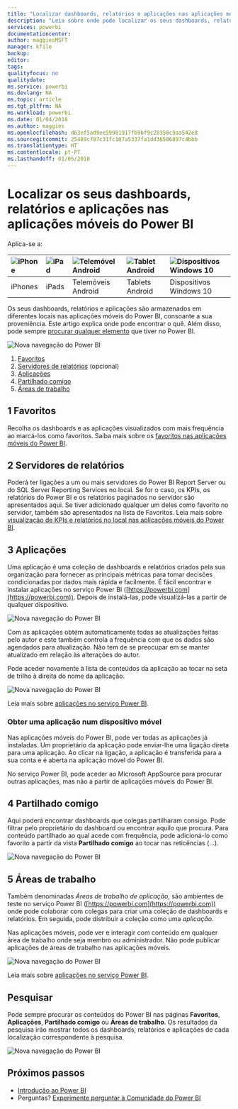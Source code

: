```yaml
---
title: "Localizar dashboards, relatórios e aplicações nas aplicações móveis do Power BI"
description: "Leia sobre onde pode localizar os seus dashboards, relatórios e aplicações nas aplicações móveis do Power BI, consoante a sua proveniência."
services: powerbi
documentationcenter: 
author: maggiesMSFT
manager: kfile
backup: 
editor: 
tags: 
qualityfocus: no
qualitydate: 
ms.service: powerbi
ms.devlang: NA
ms.topic: article
ms.tgt_pltfrm: NA
ms.workload: powerbi
ms.date: 01/04/2018
ms.author: maggies
ms.openlocfilehash: d63ef5ad9ee59901917fb9bf9c28358c9aa542e8
ms.sourcegitcommit: 25489cf87c31fc107a5337fa1dd36506897c4bbb
ms.translationtype: HT
ms.contentlocale: pt-PT
ms.lasthandoff: 01/05/2018
---
```

# <a name="find-your-dashboards-reports-and-apps-in-the-power-bi-mobile-apps"></a>Localizar os seus dashboards, relatórios e aplicações nas aplicações móveis do Power BI
Aplica-se a:

| ![iPhone](media/mobile-apps-find-content-mobile-devices/iphone-logo-50-px.png) | ![iPad](media/mobile-apps-find-content-mobile-devices/ipad-logo-50-px.png) | ![Telemóvel Android](media/mobile-apps-find-content-mobile-devices/android-phone-logo-50-px.png) | ![Tablet Android](media/mobile-apps-find-content-mobile-devices/android-tablet-logo-50-px.png) | ![Dispositivos Windows 10](media/mobile-apps-find-content-mobile-devices/win-10-logo-50-px.png) |
|:--- |:--- |:--- |:--- |:--- |
| iPhones |iPads |Telemóveis Android |Tablets Android |Dispositivos Windows 10 |

Os seus dashboards, relatórios e aplicações são armazenados em diferentes locais nas aplicações móveis do Power BI, consoante a sua proveniência. Este artigo explica onde pode encontrar o quê. Além disso, pode sempre [procurar qualquer elemento](mobile-apps-find-content-mobile-devices.md#search) que tiver no Power BI. 

![Nova navegação do Power BI](media/mobile-apps-find-content-mobile-devices/power-bi-mobile-find-content.png)

1. [Favoritos](mobile-apps-find-content-mobile-devices.md#1-favorites)
2. [Servidores de relatórios](mobile-apps-find-content-mobile-devices.md#2-report-servers) (opcional)
3. [Aplicações](mobile-apps-find-content-mobile-devices.md#3-apps)
4. [Partilhado comigo](mobile-apps-find-content-mobile-devices.md#4-shared-with-me)
5. [Áreas de trabalho](mobile-apps-find-content-mobile-devices.md#5-workspaces)

## <a name="1-favorites"></a>1 Favoritos
Recolha os dashboards e as aplicações visualizados com mais frequência ao marcá-los como favoritos. Saiba mais sobre os [favoritos nas aplicações móveis do Power BI](mobile-apps-favorites.md).

## <a name="2-report-servers"></a>2 Servidores de relatórios
Poderá ter ligações a um ou mais servidores do Power BI Report Server ou do SQL Server Reporting Services no local. Se for o caso, os KPIs, os relatórios do Power BI e os relatórios paginados no servidor são apresentados aqui. Se tiver adicionado qualquer um deles como favorito no servidor, também são apresentados na lista de Favoritos. Leia mais sobre [visualização de KPIs e relatórios no local nas aplicações móveis do Power BI](mobile-app-ssrs-kpis-mobile-on-premises-reports.md).

## <a name="3-apps"></a>3 Aplicações
Uma aplicação é uma coleção de dashboards e relatórios criados pela sua organização para fornecer as principais métricas para tomar decisões condicionadas por dados mais rápida e facilmente. É fácil encontrar e instalar aplicações no serviço Power BI ([https://powerbi.com](https://powerbi.com)). Depois de instalá-las, pode visualizá-las a partir de qualquer dispositivo. 

![Nova navegação do Power BI](media/mobile-apps-find-content-mobile-devices/power-bi-apps-mobile-apps.png)

Com as aplicações obtém automaticamente todas as atualizações feitas pelo autor e este também controla a frequência com que os dados são agendados para atualização. Não tem de se preocupar em se manter atualizado em relação às alterações do autor.

Pode aceder novamente à lista de conteúdos da aplicação ao tocar na seta de trilho à direita do nome da aplicação.

![Nova navegação do Power BI](media/mobile-apps-find-content-mobile-devices/power-bi-it-spend-app-android.png)

Leia mais sobre [aplicações no serviço Power BI](service-install-use-apps.md).

### <a name="get-an-app-on-a-mobile-device"></a>Obter uma aplicação num dispositivo móvel
Nas aplicações móveis do Power BI, pode ver todas as aplicações já instaladas. Um proprietário da aplicação pode enviar-lhe uma ligação direta para uma aplicação. Ao clicar na ligação, a aplicação é transferida para a sua conta e é aberta na aplicação móvel do Power BI. 

No serviço Power BI, pode aceder ao Microsoft AppSource para procurar outras aplicações, mas não a partir de aplicações móveis do Power BI. 

## <a name="4-shared-with-me"></a>4 Partilhado comigo
Aqui poderá encontrar dashboards que colegas partilharam consigo. Pode filtrar pelo proprietário do dashboard ou encontrar aquilo que procura. Para conteúdo partilhado ao qual acede com frequência, pode adicioná-lo como favorito a partir da vista **Partilhado comigo** ao tocar nas reticências (...).

![Nova navegação do Power BI](media/mobile-apps-find-content-mobile-devices/power-bi-mobile-shared-with-me-fave.png)

## <a name="5-workspaces"></a>5 Áreas de trabalho
Também denominadas *Áreas de trabalho de aplicação*, são ambientes de teste no serviço Power BI ([https://powerbi.com](https://powerbi.com)) onde pode colaborar com colegas para criar uma coleção de dashboards e relatórios. Em seguida, pode distribuir a coleção como uma *aplicação*. 

Nas aplicações móveis, pode ver e interagir com conteúdo em qualquer área de trabalho onde seja membro ou administrador. Não pode publicar aplicações de áreas de trabalho nas aplicações móveis.

![Nova navegação do Power BI](media/mobile-apps-find-content-mobile-devices/power-bi-mobile-workspaces-home-android.png)

Leia mais sobre [aplicações no serviço Power BI](service-install-use-apps.md).

## <a name="search"></a>Pesquisar
Pode sempre procurar os conteúdos do Power BI nas páginas **Favoritos**, **Aplicações**, **Partilhado comigo** ou **Áreas de trabalho**. Os resultados da pesquisa irão mostrar todos os dashboards, relatórios e aplicações de cada localização correspondente à pesquisa. 

![Nova navegação do Power BI](media/mobile-apps-find-content-mobile-devices/power-bi-mobile-search.png)

## <a name="next-steps"></a>Próximos passos
* [Introdução ao Power BI](service-get-started.md)
* Perguntas? [Experimente perguntar à Comunidade do Power BI](http://community.powerbi.com/)

